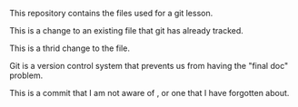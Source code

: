 
This repository contains the files used for a git lesson.

This is a change to an existing file that git has already tracked.

This is a thrid change to the file.

Git is a version control system that prevents us from having the "final doc" problem.

This is a commit that I am not aware of , or one that I have forgotten about.
